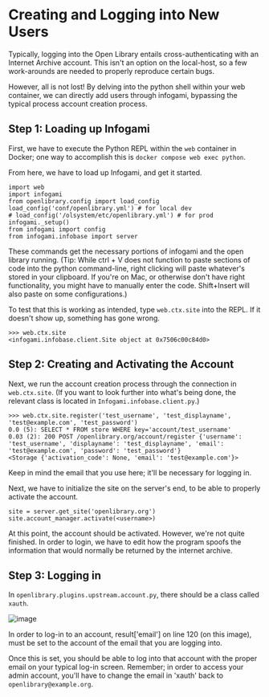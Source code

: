 # Creating and Logging into New Users

Typically, logging into the Open Library entails cross-authenticating with an Internet Archive account. This isn't an option on the local-host, so a few work-arounds are needed to properly reproduce certain bugs. 

However, all is not lost! By delving into the python shell within your web container, we can directly add users through infogami, bypassing the typical process account creation process. 

## Step 1: Loading up Infogami 
First, we have to execute the Python REPL within the `web` container in Docker; one way to accomplish this is `docker compose web exec python`.

From here, we have to load up Infogami, and get it started. 
```
import web
import infogami
from openlibrary.config import load_config
load_config('conf/openlibrary.yml') # for local dev
# load_config('/olsystem/etc/openlibrary.yml') # for prod
infogami._setup()
from infogami import config
from infogami.infobase import server
```

These commands get the necessary portions of infogami and the open library running.  (Tip: While ctrl + V does not function to paste sections of code into the python command-line, right clicking will paste whatever's stored in your clipboard. If you're on Mac, or otherwise don't have right functionality, you might have to manually enter the code. Shift+Insert will also paste on some configurations.)

To test that this is working as intended, type `web.ctx.site` into the REPL. If it doesn't show up, something has gone wrong. 
```
>>> web.ctx.site
<infogami.infobase.client.Site object at 0x7506c00c84d0>
```

## Step 2: Creating and Activating the Account

Next, we run the account creation process through the connection in `web.ctx.site`. (If you want to look further into what's being done, the relevant class is located in `Infogami.infobase.client.py`.)

```
>>> web.ctx.site.register('test_username', 'test_displayname', 'test@example.com', 'test_password')
0.0 (5): SELECT * FROM store WHERE key='account/test_username'
0.03 (2): 200 POST /openlibrary.org/account/register {'username': 'test_username', 'displayname': 'test_displayname', 'email': 'test@example.com', 'password': 'test_password'}
<Storage {'activation_code': None, 'email': 'test@example.com'}>
```

Keep in mind the email that you use here; it'll be necessary for logging in. 

Next, we have to initialize the site on the server's end, to be able to properly activate the account.
 
```
site = server.get_site('openlibrary.org')
site.account_manager.activate(<username>)
```

At this point, the account should be activated. However, we're not quite finished. In order to login, we have to edit how the program spoofs the information that would normally be returned by the internet archive. 

## Step 3: Logging in
In `openlibrary.plugins.upstream.account.py`, there should be a class called `xauth`. 

![image](https://github.com/internetarchive/openlibrary/assets/131627264/439fe897-1a09-4914-b2fd-59f5ab9fd95f)

In order to log-in to an account,  result['email'] on line 120 (on this image), must be set to the account of the email that you are logging into. 

Once this is set, you should be able to log into that account with the proper email on your typical log-in screen. Remember; in order to access your admin account, you'll have to change the email in 'xauth' back to `openlibrary@example.org`.